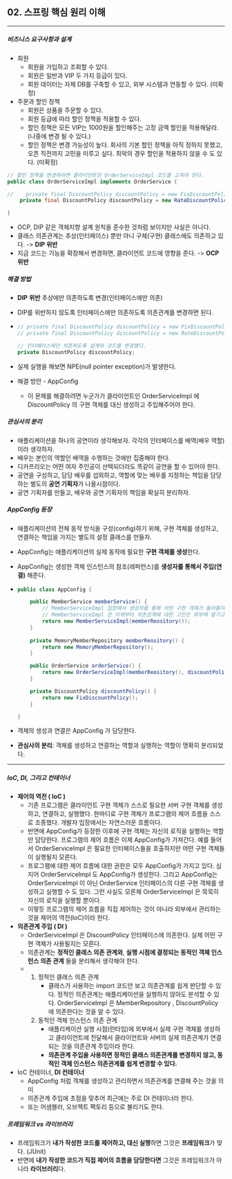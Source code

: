 ## 02. 스프링 핵심 원리 이해

----

##### 비즈니스 요구사항과 설계

- 회원
  - 회원을 가입하고 조회할 수 있다.
  - 회원은 일반과 VIP 두 가지 등급이 있다.
  - 회원 데이터는 자체 DB를 구축할 수 있고, 외부 시스템과 연동할 수 있다. (미확정)
- 주문과 할인 정책
  - 회원은 상품을 주문할 수 있다.
  - 회원 등급에 따라 할인 정책을 적용할 수 있다.
  - 할인 정책은 모든 VIP는 1000원을 할인해주는 고정 금액 할인을 적용해달라. (나중에 변경 될 수 있다.)
  - 할인 정책은 변경 가능성이 높다. 회사의 기본 할인 정책을 아직 정하지 못했고, 오픈 직전까지 고민을 미루고 싶다. 
    최악의 경우 할인을 적용하지 않을 수 도 있다. (미확정)



```java
// 할인 정책을 변경하려면 클라이언트인 OrderServiceImpl 코드를 고쳐야 한다.
public class OrderServiceImpl implements OrderService {

//    private final DiscountPolicy discountPolicy = new FixDiscountPolicy();
    private final DiscountPolicy discountPolicy = new RateDiscountPolicy();

}
```

- OCP, DIP 같은 객체지향 설계 원칙을 준수한 것처럼 보이지만 사실은 아니다.
- 클래스 의존관계는 추상(인터페이스) 뿐만 아니 구체(구현) 클래스에도 의존하고 있다. -> **DIP 위반**
- 지금 코드는 기능을 확장해서 변경하면, 클라이언트 코드에 영향을 준다. -> **OCP 위반**



##### 해결 방법

- **DIP** **위반** 추상에만 의존하도록 변경(인터페이스에만 의존)

- DIP를 위반하지 않도록 인터페이스에만 의존하도록 의존관계를 변경하면 된다.

- ```java
  // private final DiscountPolicy discountPolicy = new FixDiscountPolicy();
  // private final DiscountPolicy discountPolicy = new RateDiscountPolicy();
  
  // 인터페이스에만 의존하도록 설계와 코드를 변경했다.
  private DiscountPolicy discountPolicy;
  ```

- 실제 실행을 해보면 NPE(null pointer exception)가 발생한다.

- 해결 방안 - AppConfig 
  - 이 문제를 해결하려면 누군가가 클라이언트인 OrderServiceImpl 에 DiscountPolicy 의 구현 객체를 대신 생성하고 주입해주어야 한다.



##### 관심사의 분리

- 애플리케이션을 하나의 공연이라 생각해보자. 각각의 인터페이스를 배역(배우 역할)이라 생각하자.
- 배우는 본인의 역할인 배역을 수행하는 것에만 집중해야 한다.
- 디카프리오는 어떤 여자 주인공이 선택되더라도 똑같이 공연을 할 수 있어야 한다.
- 공연을 구성하고, 담당 배우를 섭외하고, 역할에 맞는 배우를 지정하는 책임을 담당하는 별도의 **공연 기획자**가 나올시점이다.
- 공연 기획자를 만들고, 배우와 공연 기획자의 책임을 확실히 분리하자.



##### AppConfig 등장

- 애플리케이션의 전체 동작 방식을 구성(config)하기 위해, 구현 객체를 생성하고, 연결하는 책임을 가지는 별도의 설정 클래스를 만들자.

- AppConfig는 애플리케이션의 실제 동작에 필요한 **구현 객체를 생성**한다.

- AppConfig는 생성한 객체 인스턴스의 참조(레퍼런스)를 **생성자를 통해서 주입(연결)** 해준다.

- ```java
  public class AppConfig {
  
      public MemberService memberService() {
          // MemberServiceImpl 입장에서 생성자를 통해 어떤 구현 객체가 들어올지(주입될지)는 알 수 없다.
          // MemberServiceImpl 은 이제부터 의존관계에 대한 고민은 외부에 맡기고 실행에만 집중하면 된다.
          return new MemberServiceImpl(memberReository());
      }
    
      private MemoryMemberRepository memberReository() {
          return new MemoryMemberRepository();
      }
  
      public OrderService orderService() {
          return new OrderServiceImpl(memberReository(), discountPolicy());
      }
  
      private DiscountPolicy discountPolicy() {
          return new FixDiscountPolicy();
      }
  
  }
  ```

- 객체의 생성과 연결은 AppConfig 가 담당한다.

- **관심사의 분리**: 객체를 생성하고 연결하는 역할과 실행하는 역할이 명확히 분리되었다.

-----

##### IoC, DI, 그리고 컨테이너

- **제어의 역전 ( IoC )**
  - 기존 프로그램은 클라이언트 구현 객체가 스스로 필요한 서버 구현 객체를 생성하고, 연결하고, 실행했다. 한마디로 구현 객체가 프로그램의 제어 흐름을 스스로 조종했다. 개발자 입장에서는 자연스러운 흐름이다.
  - 반면에 AppConfig가 등장한 이후에 구현 객체는 자신의 로직을 실행하는 역할만 담당한다. 프로그램의 제어 흐름은 이제 AppConfig가 가져간다. 예를 들어서 OrderServiceImpl 은 필요한 인터페이스들을 호출하지만 어떤 구현 객체들이 실행될지 모른다.
  - 프로그램에 대한 제어 흐름에 대한 권한은 모두 AppConfig가 가지고 있다. 심지어 OrderServiceImpl 도 AppConfig가 생성한다. 그리고 AppConfig는 OrderServiceImpl 이 아닌 OrderService 인터페이스의 다른 구현 객체를 생성하고 실행할 수 도 있다. 그런 사실도 모른체 OrderServiceImpl 은 묵묵히 자신의 로직을 실행할 뿐이다.
  - 이렇듯 프로그램의 제어 흐름을 직접 제어하는 것이 아니라 외부에서 관리하는 것을 제어의 역전(IoC)이라 한다.
- **의존관계 주입 ( DI )**
  - OrderServiceImpl 은 DiscountPolicy 인터페이스에 의존한다. 실제 어떤 구현 객체가 사용될지는 모른다.
  - 의존관계는 **정적인 클래스 의존 관계와**, **실행 시점에 결정되는 동적인 객체 인스턴스 의존 관계** 둘을 분리해서 생각해야 한다.
  - 1. 정적인 클래스 의존 관계
       - 클래스가 사용하는 import 코드만 보고 의존관계를 쉽게 판단할 수 있다. 정적인 의존관계는 애플리케이션을 실행하지 않아도 분석할 수 있다. OrderServiceImpl 은 MemberRepository , DiscountPolicy 에 의존한다는 것을 알 수 있다.
    2. 동적인 객체 인스턴스 의존 관계
       - 애플리케이션 실행 시점(런타임)에 외부에서 실제 구현 객체를 생성하고 클라이언트에 전달해서 클라이언트와 서버의 실제 의존관계가 연결 되는 것을 의존관계 주입이라 한다.
       - **의존관계 주입을 사용하면 정적인 클래스 의존관계를 변경하지 않고, 동적인 객체 인스턴스 의존관계를 쉽게 변경할 수 있다.**
- IoC 컨테이너, **DI 컨테이너**
  - AppConfig 처럼 객체를 생성하고 관리하면서 의존관계를 연결해 주는 것을 의미
  - 의존관계 주입에 초점을 맞추어 최근에는 주로 DI 컨테이너라 한다.
  - 또는 어샘블러, 오브젝트 팩토리 등으로 불리기도 한다.



##### 프레임워크 vs 라이브러리

- 프레임워크가 **내가 작성한 코드를 제어하고, 대신 실행**하면 그것은 **프레임워크**가 맞다. (JUnit)
- 반면에 **내가 작성한 코드가 직접 제어의 흐름을 담당한다면** 그것은 프레임워크가 아니라 **라이브러리**다.
